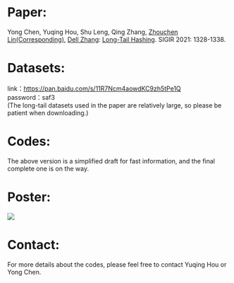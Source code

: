 # Paper:
Yong Chen, Yuqing Hou, Shu Leng, Qing Zhang, [Zhouchen Lin](https://zhouchenlin.github.io/)[(Corresponding)](https://zero-lab-pku.github.io/personwise/linzhouchen/), [Dell Zhang](https://www.dcs.bbk.ac.uk/~dell/): [<u>Long-Tail Hashing</u>](https://dl.acm.org/doi/abs/10.1145/3404835.3462888). SIGIR 2021: 1328-1338.

# Datasets:
link：https://pan.baidu.com/s/11R7Ncm4aowdKC9zh5tPe1Q \
password：saf3 \
(The long-tail datasets used in the paper are relatively large, so please be patient when downloading.)

# Codes:
The above version is a simplified draft for fast information, and the final complete one is on the way.

# Poster:
![](poster/poster-LTH-SIGIR2021_36x24.png)

# Contact:
For more details about the codes, please feel free to contact Yuqing Hou or Yong Chen.
